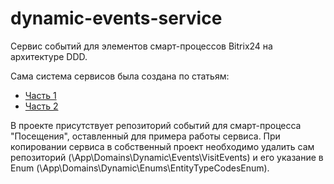 # dynamic-events-service
Сервис событий для элементов смарт-процессов Bitrix24 на архитектуре DDD.

Сама система сервисов была создана по статьям:
<ul>
  <li><a href='https://habr.com/ru/articles/824946/'>Часть 1</a></li>
  <li><a href='https://habr.com/ru/articles/869428/'>Часть 2</a></li>
</ul>

В проекте присутствует репозиторий событий для смарт-процесса "Посещения", оставленный для примера работы сервиса. При копировании сервиса в собственный проект необходимо удалить сам репозиторий (\App\Domains\Dynamic\Events\VisitEvents) и его указание в Enum (\App\Domains\Dynamic\Enums\EntityTypeCodesEnum).
